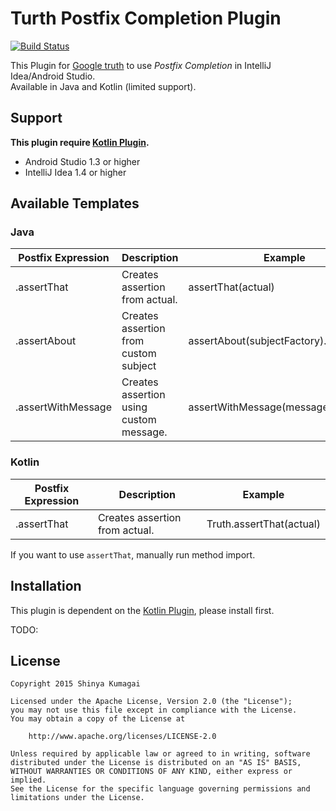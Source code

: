 # Turth Postfix Completion Plugin
[![Build Status](https://travis-ci.org/droibit/truth-postfix-plugin.svg?branch=develop)](https://travis-ci.org/droibit/truth-postfix-plugin)

This Plugin for [Google truth](https://github.com/google/truth) to use *Postfix Completion* in IntelliJ Idea/Android Studio.  
Available in Java and Kotlin (limited support).

## Support

**This plugin require [Kotlin Plugin](https://plugins.jetbrains.com/plugin/6954?pr=idea).**

* Android Studio 1.3 or higher
* IntelliJ Idea 1.4 or higher

## Available Templates

### Java

|Postfix Expression|Description|Example|
|------------------|-----------|-------|
|.assertThat|Creates assertion from actual.|assertThat(actual)|
|.assertAbout|Creates assertion from custom subject|assertAbout(subjectFactory).that(actual)|
|.assertWithMessage|Creates assertion using custom message.|assertWithMessage(message)|

### Kotlin

|Postfix Expression|Description|Example|
|------------------|-----------|-------|
|.assertThat|Creates assertion from actual.|Truth.assertThat(actual)|

If you want to use `assertThat`, manually run method import.

## Installation

This plugin is dependent on the [Kotlin Plugin](https://plugins.jetbrains.com/plugin/6954?pr=idea), please install first.

TODO:

## License

    Copyright 2015 Shinya Kumagai

    Licensed under the Apache License, Version 2.0 (the "License");
    you may not use this file except in compliance with the License.
    You may obtain a copy of the License at

        http://www.apache.org/licenses/LICENSE-2.0

    Unless required by applicable law or agreed to in writing, software
    distributed under the License is distributed on an "AS IS" BASIS,
    WITHOUT WARRANTIES OR CONDITIONS OF ANY KIND, either express or implied.
    See the License for the specific language governing permissions and
    limitations under the License.
